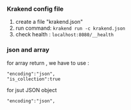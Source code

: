 ### Krakend config file

1. create a file "krakend.json"
2. run command: `krakend run -c krakend.json `
3. check health : `localhost:8080/__health`



### json and array

for array return , we have to use :
```
"encoding":"json",
"is_collection":true 

```

for jsut JSON object 
```
"encoding":"json",

```

